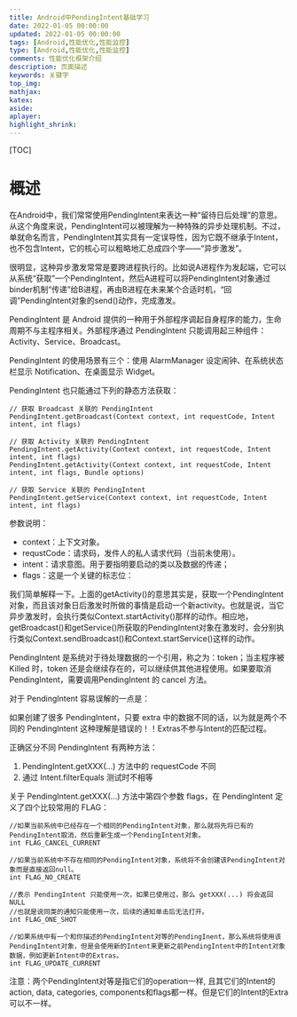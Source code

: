 ```yaml
---
title: Android中PendingIntent基础学习
date: 2022-01-05 00:00:00
updated: 2022-01-05 00:00:00
tags: [Android,性能优化,性能监控]
type: [Android,性能优化,性能监控]
comments: 性能优化框架介绍
description: 页面描述
keywords: 关键字
top_img:
mathjax:
katex:
aside:
aplayer:
highlight_shrink:
---
```


[TOC]

# 概述  

在Android中，我们常常使用PendingIntent来表达一种“留待日后处理”的意思。从这个角度来说，PendingIntent可以被理解为一种特殊的异步处理机制。不过，单就命名而言，PendingIntent其实具有一定误导性，因为它既不继承于Intent，也不包含Intent，它的核心可以粗略地汇总成四个字——“异步激发”。

很明显，这种异步激发常常是要跨进程执行的。比如说A进程作为发起端，它可以从系统“获取”一个PendingIntent，然后A进程可以将PendingIntent对象通过binder机制“传递”给B进程，再由B进程在未来某个合适时机，“回调”PendingIntent对象的send()动作，完成激发。

PendingIntent 是 Android 提供的一种用于外部程序调起自身程序的能力，生命周期不与主程序相关。外部程序通过 PendingIntent 只能调用起三种组件：Activity、Service、Broadcast。
       
PendingIntent 的使用场景有三个：使用 AlarmManager 设定闹钟、在系统状态栏显示 Notification、在桌面显示 Widget。

PendingIntent 也只能通过下列的静态方法获取：


```
// 获取 Broadcast 关联的 PendingIntent
PendingIntent.getBroadcast(Context context, int requestCode, Intent intent, int flags)

// 获取 Activity 关联的 PendingIntent
PendingIntent.getActivity(Context context, int requestCode, Intent intent, int flags)
PendingIntent.getActivity(Context context, int requestCode, Intent intent, int flags, Bundle options)

// 获取 Service 关联的 PendingIntent
PendingIntent.getService(Context context, int requestCode, Intent intent, int flags)
```

参数说明：
- context：上下文对象。
- requstCode：请求码，发件人的私人请求代码（当前未使用）。
- intent：请求意图。用于要指明要启动的类以及数据的传递；
- flags：这是一个关键的标志位：

我们简单解释一下。上面的getActivity()的意思其实是，获取一个PendingIntent对象，而且该对象日后激发时所做的事情是启动一个新activity。也就是说，当它异步激发时，会执行类似Context.startActivity()那样的动作。相应地，getBroadcast()和getService()所获取的PendingIntent对象在激发时，会分别执行类似Context.sendBroadcast()和Context.startService()这样的动作。

PendingIntent 是系统对于待处理数据的一个引用，称之为：token；当主程序被 Killed 时，token 还是会继续存在的，可以继续供其他进程使用。如果要取消 PendingIntent，需要调用PendingIntent 的 cancel 方法。

对于 PendingIntent 容易误解的一点是：

如果创建了很多 PendingIntent，只要 extra 中的数据不同的话，以为就是两个不同的 PendingIntent 这种理解是错误的！！Extras不参与Intent的匹配过程。

正确区分不同 PendingIntent 有两种方法：
1. PendingIntent.getXXX(…) 方法中的 requestCode 不同
1. 通过 Intent.filterEquals 测试时不相等

关于 PendingIntent.getXXX(…) 方法中第四个参数 flags，在 PendingIntent 定义了四个比较常用的 FLAG：

```
//如果当前系统中已经存在一个相同的PendingIntent对象，那么就将先将已有的PendingIntent取消，然后重新生成一个PendingIntent对象。
int FLAG_CANCEL_CURRENT

//如果当前系统中不存在相同的PendingIntent对象，系统将不会创建该PendingIntent对象而是直接返回null。
int FLAG_NO_CREATE

//表示 PendingIntent 只能使用一次，如果已使用过，那么 getXXX(...) 将会返回 NULL 
//也就是说同类的通知只能使用一次，后续的通知单击后无法打开。
int FLAG_ONE_SHOT

//如果系统中有一个和你描述的PendingIntent对等的PendingInent，那么系统将使用该PendingIntent对象，但是会使用新的Intent来更新之前PendingIntent中的Intent对象数据，例如更新Intent中的Extras。
int FLAG_UPDATE_CURRENT
```

注意：两个PendingIntent对等是指它们的operation一样, 且其它们的Intent的action, data, categories, components和flags都一样。但是它们的Intent的Extra可以不一样。